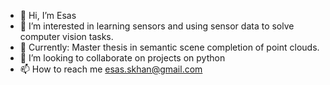 - 👋 Hi, I’m Esas
- 👀 I’m interested in learning sensors and using sensor data to solve computer vision tasks. 
- 🌱 Currently: Master thesis in semantic scene completion of point clouds. 
- 💞️ I’m looking to collaborate on projects on python
- 📫 How to reach me esas.skhan@gmail.com

<!---
esaskhan/esaskhan is a ✨ special ✨ repository because its `README.md` (this file) appears on your GitHub profile.
You can click the Preview link to take a look at your changes.
--->
